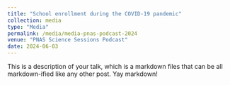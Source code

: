 ```yaml
---
title: "School enrollment during the COVID-19 pandemic"
collection: media
type: "Media"
permalink: /media/media-pnas-podcast-2024
venue: "PNAS Science Sessions Podcast"
date: 2024-06-03
---
```


This is a description of your talk, which is a markdown files that can be all markdown-ified like any other post. Yay markdown!


